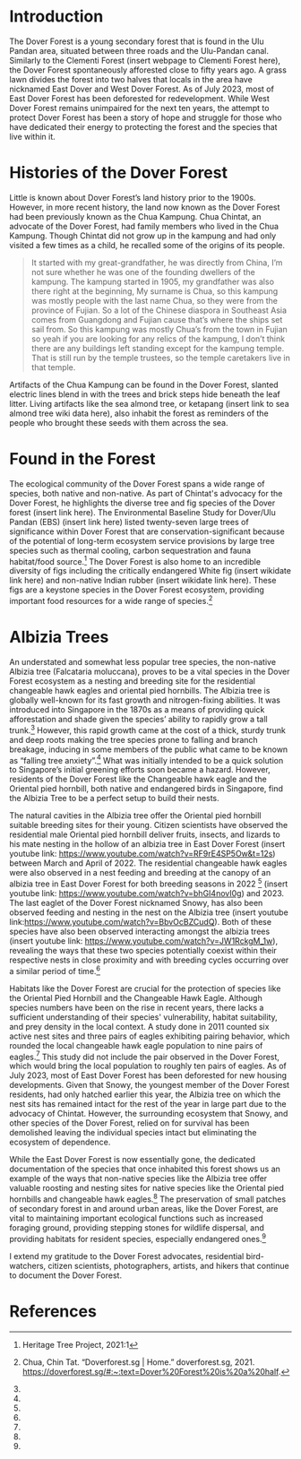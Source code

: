 <param ve-config 
       title="Dover Forest"
       author="Angela Ricasio Hoten"
       banner="https://iiif.wellcomecollection.org/image/V0044770/full/1338%2C/0/default.jpg"
       layout="vertical">

# Introduction 
The Dover Forest is a young secondary forest that is found in the Ulu Pandan area, situated between three roads and the Ulu-Pandan canal. Similarly to the Clementi Forest (insert webpage to Clementi Forest here), the Dover Forest spontaneously afforested close to fifty years ago. A grass lawn divides the forest into two halves that locals in the area have nicknamed East Dover and West Dover Forest. As of July 2023, most of East Dover Forest has been deforested for redevelopment. While West Dover Forest remains unimpaired for the next ten years, the attempt to protect Dover Forest has been a story of hope and struggle for those who have dedicated their energy to protecting the forest and the species that live within it. 

# Histories of the Dover Forest
Little is known about Dover Forest’s land history prior to the 1900s. However, in more recent history, the land now known as the Dover Forest had been previously known as the Chua Kampung. Chua Chintat, an advocate of the Dover Forest, had family members who lived in the Chua Kampung. Though Chintat did not grow up in the kampung and had only visited a few times as a child, he recalled some of the origins of its people. 

>It started with my great-grandfather, he was directly from China, I’m not sure whether he was one of the founding dwellers of the kampung. The kampung started in 1905, my grandfather was also there right at the beginning, My surname is Chua, so this kampung was mostly people with the last name Chua, so they were from the province of Fujian. So a lot of the Chinese diaspora in Southeast Asia comes from Guangdong and Fujian cause that’s where the ships set sail from. So this kampung was mostly Chua’s from the town in Fujian so yeah if you are looking for any relics of the kampung, I don’t think there are any buildings left standing except for the kampung temple. That is still run by the temple trustees, so the temple caretakers live in that temple.

Artifacts of the Chua Kampung can be found in the Dover Forest, slanted electric lines blend in with the trees and brick steps hide beneath the leaf litter. Living artifacts like the sea almond tree, or ketapang (insert link to sea almond tree wiki data here), also inhabit the forest as reminders of the people who brought these seeds with them across the sea. 

# Found in the Forest
The ecological community of the Dover Forest spans a wide range of species, both native and non-native. As part of Chintat's advocacy for the Dover Forest, he highlights the diverse tree and fig species of the Dover forest (insert link here). The Environmental Baseline Study for Dover/Ulu Pandan (EBS) (insert link here) listed twenty-seven large trees of significance within Dover Forest that are conservation-significant because of the potential of long-term ecosystem service provisions by large tree species such as thermal cooling, carbon sequestration and fauna habitat/food source.[^1] The Dover Forest is also home to an incredible diversity of figs including the critically endangered White fig (insert wikidate link here) and non-native Indian rubber (insert wikidate link here). These figs are a keystone species in the Dover Forest ecosystem, providing important food resources for a wide range of species.[^2]

# Albizia Trees
An understated and somewhat less popular tree species, the non-native Albizia tree (Falcataria moluccana), proves to be a vital species in the Dover Forest ecosystem as a nesting and breeding site for the residential changeable hawk eagles and oriental pied hornbills. The Albizia tree is globally well-known for its fast growth and nitrogen-fixing abilities. It was introduced into Singapore in the 1870s as a means of providing quick afforestation and shade given the species’ ability to rapidly grow a tall trunk.[^3] However, this rapid growth came at the cost of a thick, sturdy trunk and deep roots making the tree species prone to falling and branch breakage, inducing in some members of the public what came to be known as “falling tree anxiety”.[^4] What was initially intended to be a quick solution to Singapore’s initial greening efforts soon became a hazard. However, residents of the Dover Forest like the Changeable hawk eagle and the Oriental pied hornbill, both native and endangered birds in Singapore, find the Albizia Tree to be a perfect setup to build their nests. 

The natural cavities in the Albizia tree offer the Oriental pied hornbill suitable breeding sites for their young. Citizen scientists have observed the residential male Oriental pied hornbill deliver fruits, insects, and lizards to his mate nesting in the hollow of an albizia tree in East Dover Forest (insert youtube link: https://www.youtube.com/watch?v=RF9rE4SP5Ow&t=12s) between March and April of 2022. The residential changeable hawk eagles were also observed in a nest feeding and breeding at the canopy of an albizia tree in East Dover Forest for both breeding seasons in 2022 [^5] (insert youtube link: https://www.youtube.com/watch?v=bhGI4novI0g) and 2023. The last eaglet of the Dover Forest nicknamed Snowy, has also been observed feeding and nesting in the nest on the Albizia tree (insert youtube link:https://www.youtube.com/watch?v=BbvOcBZCudQ). Both of these species have also been observed interacting amongst the albizia trees (insert youtube link: https://www.youtube.com/watch?v=JW1RckgM_1w), revealing the ways that these two species potentially coexist within their respective nests in close proximity and with breeding cycles occurring over a similar period of time.[^6]

Habitats like the Dover Forest are crucial for the protection of species like the Oriental Pied Hornbill and the Changeable Hawk Eagle. Although species numbers have been on the rise in recent years, there lacks a sufficient understanding of their species' vulnerability, habitat suitability, and prey density in the local context. A study done in 2011 counted six active nest sites and three pairs of eagles exhibiting pairing behavior, which rounded the local changeable hawk eagle population to nine pairs of eagles.[^7] This study did not include the pair observed in the Dover Forest, which would bring the local population to roughly ten pairs of eagles. As of July 2023, most of East Dover Forest has been deforested for new housing developments. Given that Snowy, the youngest member of the Dover Forest residents, had only hatched earlier this year, the Albizia tree on which the nest sits has remained intact for the rest of the year in large part due to the advocacy of Chintat. However, the surrounding ecosystem that Snowy, and other species of the Dover Forest, relied on for survival has been demolished leaving the individual species intact but eliminating the ecosystem of dependence.

While the East Dover Forest is now essentially gone, the dedicated documentation of the species that once inhabited this forest shows us an example of the ways that non-native species like the Albizia tree offer valuable roosting and nesting sites for native species like the Oriental pied hornbills and changeable hawk eagles.[^8] The preservation of small patches of secondary forest in and around urban areas, like the Dover Forest, are vital to maintaining important ecological functions such as increased foraging ground, providing stepping stones for wildlife dispersal, and providing habitats for resident species, especially endangered ones.[^9] 


I extend my gratitude to the Dover Forest advocates, residential bird-watchers, citizen scientists, photographers, artists, and hikers that continue to document the Dover Forest. 


# References 
[^1]: Heritage Tree Project,  2021:1
[^2]: Chua, Chin Tat. “Doverforest.sg | Home.” doverforest.sg, 2021. https://doverforest.sg/#:~:text=Dover%20Forest%20is%20a%20half.
[^3]: 
[^4]: 
[^5]: 
[^6]: 
[^7]: 
[^8]: 
[^9]: 
